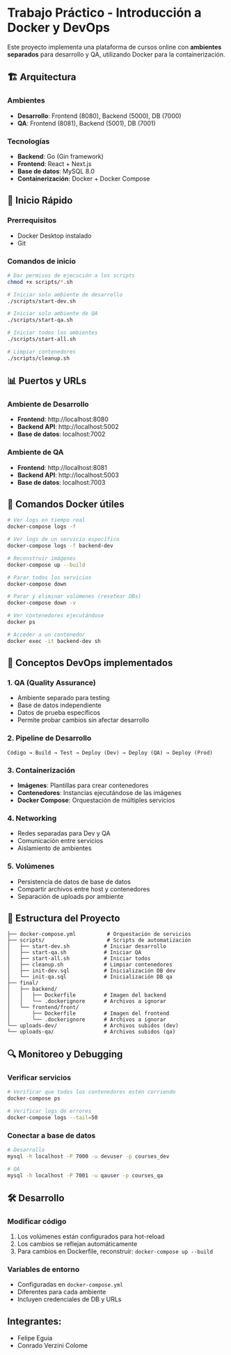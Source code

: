 # Trabajo Práctico - Introducción a Docker y DevOps

Este proyecto implementa una plataforma de cursos online con **ambientes separados** para desarrollo y QA, utilizando Docker para la containerización.

## 🏗️ Arquitectura

### Ambientes

- **Desarrollo**: Frontend (8080), Backend (5000), DB (7000)
- **QA**: Frontend (8081), Backend (5001), DB (7001)

### Tecnologías

- **Backend**: Go (Gin framework)
- **Frontend**: React + Next.js
- **Base de datos**: MySQL 8.0
- **Containerización**: Docker + Docker Compose

## 🚀 Inicio Rápido

### Prerrequisitos

- Docker Desktop instalado
- Git

### Comandos de inicio

```bash
# Dar permisos de ejecución a los scripts
chmod +x scripts/*.sh

# Iniciar solo ambiente de desarrollo
./scripts/start-dev.sh

# Iniciar solo ambiente de QA
./scripts/start-qa.sh

# Iniciar todos los ambientes
./scripts/start-all.sh

# Limpiar contenedores
./scripts/cleanup.sh
```

## 📊 Puertos y URLs

### Ambiente de Desarrollo

- **Frontend**: http://localhost:8080
- **Backend API**: http://localhost:5002
- **Base de datos**: localhost:7002

### Ambiente de QA

- **Frontend**: http://localhost:8081
- **Backend API**: http://localhost:5003
- **Base de datos**: localhost:7003

## 🔧 Comandos Docker útiles

```bash
# Ver logs en tiempo real
docker-compose logs -f

# Ver logs de un servicio específico
docker-compose logs -f backend-dev

# Reconstruir imágenes
docker-compose up --build

# Parar todos los servicios
docker-compose down

# Parar y eliminar volúmenes (resetear DBs)
docker-compose down -v

# Ver contenedores ejecutándose
docker ps

# Acceder a un contenedor
docker exec -it backend-dev sh
```

## 🧪 Conceptos DevOps implementados

### 1. **QA (Quality Assurance)**

- Ambiente separado para testing
- Base de datos independiente
- Datos de prueba específicos
- Permite probar cambios sin afectar desarrollo

### 2. **Pipeline de Desarrollo**

```
Código → Build → Test → Deploy (Dev) → Deploy (QA) → Deploy (Prod)
```

### 3. **Containerización**

- **Imágenes**: Plantillas para crear contenedores
- **Contenedores**: Instancias ejecutándose de las imágenes
- **Docker Compose**: Orquestación de múltiples servicios

### 4. **Networking**

- Redes separadas para Dev y QA
- Comunicación entre servicios
- Aislamiento de ambientes

### 5. **Volúmenes**

- Persistencia de datos de base de datos
- Compartir archivos entre host y contenedores
- Separación de uploads por ambiente

## 📁 Estructura del Proyecto

```
├── docker-compose.yml          # Orquestación de servicios
├── scripts/                    # Scripts de automatización
│   ├── start-dev.sh           # Iniciar desarrollo
│   ├── start-qa.sh            # Iniciar QA
│   ├── start-all.sh           # Iniciar todos
│   ├── cleanup.sh             # Limpiar contenedores
│   ├── init-dev.sql           # Inicialización DB dev
│   └── init-qa.sql            # Inicialización DB qa
├── final/
│   ├── backend/
│   │   ├── Dockerfile         # Imagen del backend
│   │   └── .dockerignore      # Archivos a ignorar
│   └── frontend/front/
│       ├── Dockerfile         # Imagen del frontend
│       └── .dockerignore      # Archivos a ignorar
└── uploads-dev/               # Archivos subidos (dev)
└── uploads-qa/                # Archivos subidos (qa)
```

## 🔍 Monitoreo y Debugging

### Verificar servicios

```bash
# Verificar que todos los contenedores estén corriendo
docker-compose ps

# Verificar logs de errores
docker-compose logs --tail=50
```

### Conectar a base de datos

```bash
# Desarrollo
mysql -h localhost -P 7000 -u devuser -p courses_dev

# QA
mysql -h localhost -P 7001 -u qauser -p courses_qa
```

## 🛠️ Desarrollo

### Modificar código

1. Los volúmenes están configurados para hot-reload
2. Los cambios se reflejan automáticamente
3. Para cambios en Dockerfile, reconstruir: `docker-compose up --build`

### Variables de entorno

- Configuradas en `docker-compose.yml`
- Diferentes para cada ambiente
- Incluyen credenciales de DB y URLs

## Integrantes:

- Felipe Eguia
- Conrado Verzini Colome
